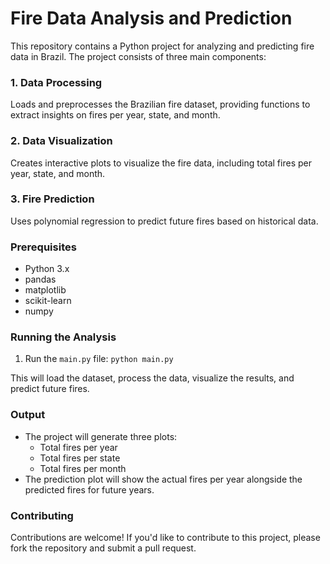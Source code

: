 **Fire Data Analysis and Prediction**
=============================================

This repository contains a Python project for analyzing and predicting fire data in Brazil. The project consists of three main components:

### 1. Data Processing

Loads and preprocesses the Brazilian fire dataset, providing functions to extract insights on fires per year, state, and month.

### 2. Data Visualization

Creates interactive plots to visualize the fire data, including total fires per year, state, and month.

### 3. Fire Prediction

Uses polynomial regression to predict future fires based on historical data.

### Prerequisites

* Python 3.x
* pandas
* matplotlib
* scikit-learn
* numpy

### Running the Analysis

1. Run the `main.py` file: `python main.py`

This will load the dataset, process the data, visualize the results, and predict future fires.

### Output

* The project will generate three plots:
	+ Total fires per year
	+ Total fires per state
	+ Total fires per month
* The prediction plot will show the actual fires per year alongside the predicted fires for future years.

### Contributing

Contributions are welcome! If you'd like to contribute to this project, please fork the repository and submit a pull request.
